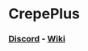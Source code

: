 # **CrepePlus**
### **[Discord](https://discord.gg/dVcRarJBx4) - [Wiki](https://github.com/Midrooms/CrepePlus/wiki)**